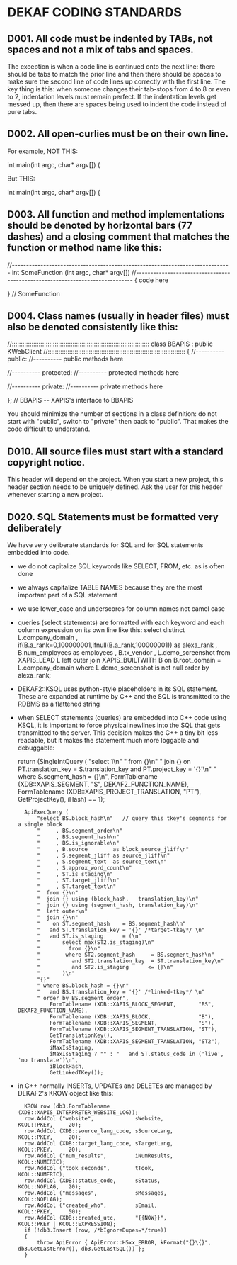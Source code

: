 
# DEKAF CODING STANDARDS

## D001. All code must be indented by TABs, not spaces and not a mix of tabs and spaces.
The exception is when a code line is continued onto the next line: there should be tabs to match the prior line and then there should be spaces to make sure the second line of code lines up correctly with the first line.
The key thing is this: when someone changes their tab-stops from 4 to 8 or even to 2, indentation levels must remain perfect.  If the indentation levels get messed up, then there are spaces being used to indent the code instead of pure tabs.

## D002. All open-curlies must be on their own line.
For example, NOT THIS:

int main(int argc, char* argv[]) {

But THIS:

int main(int argc, char* argv[])
{

## D003. All function and method implementations should be denoted by horizontal bars (77 dashes) and a closing comment that matches the function or method name like this:

//-----------------------------------------------------------------------------
int SomeFunction (int argc, char* argv[])
//-----------------------------------------------------------------------------
{
	code here

} // SomeFunction

## D004. Class names (usually in header files) must also be denoted consistently like this:

//:::::::::::::::::::::::::::::::::::::::::::::::::::::::::::::::::::::::::::::
class BBAPIS : public KWebClient
//:::::::::::::::::::::::::::::::::::::::::::::::::::::::::::::::::::::::::::::
{
//----------
public:
//----------
	public methods here
	
//----------
protected:
//----------
	protected methods here

//----------
private:
//----------
	private methods here

}; // BBAPIS -- XAPIS's interface to BBAPIS

You should minimize the number of sections in a class definition: do not start with "public", switch to "private" then back to "public".  That makes the code difficult to understand.


## D010. All source files must start with a standard copyright notice.
This header will depend on the project.   When you start a new project, this header section needs to be uniquely defined.
Ask the user for this header whenever starting a new project.

## D020. SQL Statements must be formatted very deliberately

We have very deliberate standards for SQL and for SQL statements embedded into code.

* we do not capitalize SQL keywords like SELECT, FROM, etc. as is often done
* we always capitalize TABLE NAMES because they are the most important part of a SQL statement
* we use lower_case and underscores for column names not camel case
* queries (select statements) are formatted with each keyword and each column expression on its own line like this:
		select distinct L.company_domain
		     , if(B.a_rank=0,100000001,ifnull(B.a_rank,100000001)) as alexa_rank
			 , B.num_employees as employees
			 , B.tx_vendor
		     , L.demo_screenshot
		  from XAPIS_LEAD      L
		  left outer
		  join XAPIS_BUILTWITH B on B.root_domain = L.company_domain
		 where L.demo_screenshot is not null
		 order by alexa_rank;

* DEKAF2::KSQL uses python-style placeholders in its SQL statement.  These are expanded at runtime by C++ and the SQL is transmitted to the RDBMS as a flattened string
* when SELECT statements (queries) are embedded into C++ code using KSQL, it is important to force physical newlines into the SQL that gets transmitted to the server.   This decision makes the C++ a tiny bit less readable, but it makes the statement much more loggable and debuggable:

	return (SingleIntQuery (
		"select 1\n"
		"  from {}\n"
		"  join {} on PT.translation_key = S.translation_key and PT.project_key = '{}'\n"
		"  where S.segment_hash = {}\n",
			FormTablename (XDB::XAPIS_SEGMENT,             "S", DEKAF2_FUNCTION_NAME),
			FormTablename (XDB::XAPIS_PROJECT_TRANSLATION, "PT"), GetProjectKey(),
			iHash) == 1);

		ApiExecQuery (
			"select BS.block_hash\n"   // query this tkey's segments for a single block
			"     , BS.segment_order\n"
			"     , BS.segment_hash\n"
			"     , BS.is_ignorable\n"
			"     , B.source        as block_source_jliff\n"
			"     , S.segment_jliff as source_jliff\n"
			"     , S.segment_text  as source_text\n"
			"     , S.approx_word_count\n"
			"     , ST.is_staging\n"
			"     , ST.target_jliff\n"
			"     , ST.target_text\n"
			"  from {}\n"
			"  join {} using (block_hash,   translation_key)\n"
			"  join {} using (segment_hash, translation_key)\n"
			"  left outer\n"
			"  join {}\n"
			"    on ST.segment_hash    = BS.segment_hash\n"
			"   and ST.translation_key = '{}' /*target-tkey*/ \n"
			"   and ST.is_staging      = (\n"
			"       select max(ST2.is_staging)\n"
			"         from {}\n"
			"        where ST2.segment_hash     = BS.segment_hash\n"
			"          and ST2.translation_key  = ST.translation_key\n"
			"          and ST2.is_staging      <= {}\n"
			"       )\n"
			"{}"
			" where BS.block_hash = {}\n"
			"   and BS.translation_key = '{}' /*linked-tkey*/ \n"
			" order by BS.segment_order",
				FormTablename (XDB::XAPIS_BLOCK_SEGMENT,       "BS", DEKAF2_FUNCTION_NAME),
				FormTablename (XDB::XAPIS_BLOCK,               "B"),
				FormTablename (XDB::XAPIS_SEGMENT,             "S"),
				FormTablename (XDB::XAPIS_SEGMENT_TRANSLATION, "ST"),
				GetTranslationKey(),
				FormTablename (XDB::XAPIS_SEGMENT_TRANSLATION, "ST2"),
				iMaxIsStaging,
				iMaxIsStaging ? "" : "   and ST.status_code in ('live', 'no translate')\n",
				iBlockHash,
				GetLinkedTKey());

* in C++ normally INSERTs, UPDATEs and DELETEs are managed by DEKAF2's KROW object like this:

		KROW row (db3.FormTablename (XDB::XAPIS_INTERPRETER_WEBSITE_LOG));
		row.AddCol ("website",             sWebsite,                 KCOL::PKEY,     20);
		row.AddCol (XDB::source_lang_code, sSourceLang,              KCOL::PKEY,     20);
		row.AddCol (XDB::target_lang_code, sTargetLang,              KCOL::PKEY,     20);
		row.AddCol ("num_results",         iNumResults,              KCOL::NUMERIC);
		row.AddCol ("took_seconds",        tTook,                    KCOL::NUMERIC);
		row.AddCol (XDB::status_code,      sStatus,                  KCOL::NOFLAG,   20);
		row.AddCol ("messages",            sMessages,                KCOL::NOFLAG);
		row.AddCol ("created_who",         sEmail,                   KCOL::PKEY,     50);
		row.AddCol (XDB::created_utc,      "{{NOW}}",                KCOL::PKEY | KCOL::EXPRESSION);
		if (!db3.Insert (row, /*bIgnoreDupes=*/true))
		{
			throw ApiError { ApiError::H5xx_ERROR, kFormat("{}\{}", db3.GetLastError(), db3.GetLastSQL()) };
		}

